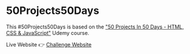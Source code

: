 # 50Projects50Days

This #50Projects50Days is based on the ["50 Projects In 50 Days - HTML, CSS & JavaScript"](https://www.udemy.com/course/50-projects-50-days/) Udemy course.

Live Website 👉 [Challenge Website](https://geraldelorm.github.io/50projects50days/)

<!--### Day One -->

<!-- [Expanding Cards](https://github.com/eligarlo/50Projects50Days/tree/master/Day-1-expanding-cards). -->
